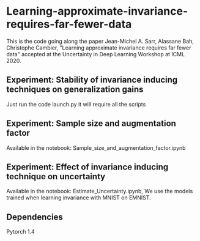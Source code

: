 # Learning-approximate-invariance-requires-far-fewer-data

This is the code going along the paper Jean-Michel A. Sarr, Alassane Bah, Christophe Cambier, "Learning approximate invariance requires far fewer data" accepted at the Uncertainty in Deep Learning Workshop at ICML 2020.

## Experiment: Stability of invariance inducing techniques on generalization gains
Just run the code launch.py
it will require all the scripts

## Experiment: Sample size and augmentation factor
Available in the notebook: Sample_size_and_augmentation_factor.ipynb

## Experiment: Effect of invariance inducing technique on uncertainty
Available in the notebook: Estimate_Uncertainty.ipynb,
We use the models trained when learning invariance with MNIST on EMNIST.

## Dependencies
Pytorch 1.4


